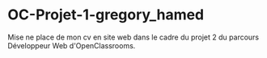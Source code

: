 # OC-Projet-1-gregory_hamed
Mise ne place de mon cv en site web dans le cadre du projet 2 du parcours Développeur Web d'OpenClassrooms.

